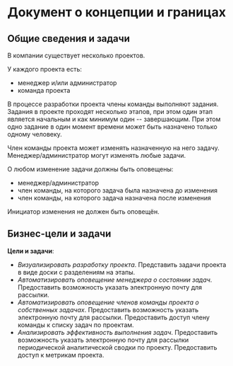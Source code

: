 # Документ о концепции и границах
## Общие сведения и задачи
В компании существует несколько проектов.

У каждого проекта есть:
+ менеджер и/или администратор
+ команда проекта

В процессе разработки проекта члены команды выполняют задания. Задания в проекте проходят несколько этапов,
при этом один этап является начальным и как минимум один -- завершающим.
При этом одно задание в один момент времени может быть назначено только одному человеку.

Член команды проекта может изменять назначенную на него задачу.
Менеджер/администратор могут изменять любые задачи.

О любом изменение задачи должны быть оповещены:
+ менеджер/администратор
+ член команды, на которого задача была назначена до изменения
+ член команды, на которого задача назначена после изменения

Инициатор изменения не должен быть оповещён.

## Бизнес-цели и задачи
**Цели и задачи**:
+ *Визуализировать разработку проекта*.
Представить задачи проекта в виде доски с разделениям на этапы.
+ *Автоматизировать оповещение менеджера о состоянии задач*.
Предоставить возможность указать электронную почту для рассылки.
+ *Автоматизировать оповещение членов команды проекта о собственных задачах*.
Предоставить возможность указать электронную почту для рассылки.
Предоставить доступ члену команды к списку задач по проектам.
+ *Анализировать эффективность выполнения задач*.
Предоставить возможность указать электронную почту для рассылки периодической аналитической сводки по проекту.
Предоставить доступ к метрикам проекта.
